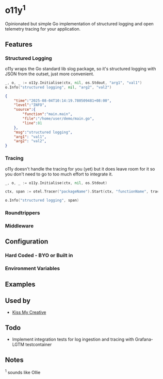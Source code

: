 # o11y<sup>1</sup>

Opinionated but simple Go implementation of structured logging and open telemetry
tracing for your application.

## Features

### Structured Logging

o11y wraps the Go standard lib slog package, so it's structured logging with JSON from the outset, just more convenient.

```go
_, o, _ := o11y.Initialise(ctx, nil, os.Stdout, "arg1", "val1")
o.Info("structured logging", nil, "arg2", "val2")
```
```json
{
    "time":"2025-08-04T10:14:19.780509481+08:00",
    "level":"INFO",
    "source":{
        "function":"main.main",
        "file":"/home/user/demo/main.go",
        "line":81
    },
    "msg":"structured logging",
    "arg1": "val1",
    "arg2": "val2",
}
```

### Tracing

o11y doesn't handle the tracing for you (yet) but it does leave room for it so you don't need to go to too much effort to integrate it.


```go
_, o, _ := o11y.Initialise(ctx, nil, os.Stdout)

ctx, span := otel.Tracer("packageName").Start(ctx, "functionName", trace.WithSpanKind(trace.SpanKindClient))

o.Info("structured logging", span)
```

### Roundtrippers

### Middleware

## Configuration

### Hard Coded - BYO or Built in

### Environment Variables

## Examples

<!--
* WIP [Just Logging](./logging_example_test.go#L3)
* WIP [Logging and Tracing](./logging_example_test.go#L13)
* WIP [Middleware - SetRequestID()](./middleware_example_test.go#L3)
* WIP [Middleware - GetRequestID()](./middleware_example_test.go#L8)
* WIP [Middleware - LogRequest()](./middleware_example_test.go#L13)
* WIP [Logging Round Tripper](./roundtripper_example_test.go#L3)
* WIP [Tracing Round Tripper](./roundtripper_example_test.go#L8)
* WIP [DB Storing Round Tripper](./roundtripper_example_test.go#L13)
-->

## Used by

* [Kiss My Creative](https://kissmycreative.com)

## Todo

* Implement integration tests for log ingestion and tracing with Grafana-LGTM testcontainer

## Notes
<sup>1</sup> sounds like Ollie
